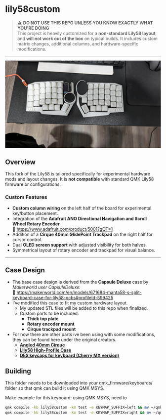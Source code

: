 # lily58custom

> ⚠️ **DO NOT USE THIS REPO UNLESS YOU KNOW EXACTLY WHAT YOU'RE DOING**  
> This project is heavily customized for a **non-standard Lily58 layout**, and **will not work out of the box** on typical builds. It includes custom matrix changes, additional columns, and hardware-specific modifications.

---
![Alt text](pictures/My%20Lily58%20Assembled.jpg)
## Overview

This fork of the Lily58 is tailored specifically for experimental hardware mods and layout changes. It is **not compatible** with standard QMK Lily58 firmware or configurations.

### Custom Features

- **Custom column wiring** on the left half of the board for experimental key/button placement.
- Integration of the **Adafruit ANO Directional Navigation and Scroll Wheel Rotary Encoder**  
  🔗 https://www.adafruit.com/product/5001?gQT=1
- Addition of a **Cirque 40mm GlidePoint Trackpad** on the right half for cursor control.
- Dual **OLED screen support** with adjusted visibility for both halves.
- Symmetrical layout of rotary encoder and trackpad for visual balance.

---

## Case Design

- The base case design is derived from the **Capsule Deluxe** case by *Makerworld user CapsuleDeluxe*:  
  🔗 https://makerworld.com/en/models/671684-manta58-s-split-keyboard-case-for-lily58-pcbs#profileId-599425  
- I’ve modified this case to fit my custom hardware layout.  
  - My updated STL files will be added to this repo when finalized.
  - Custom parts to be included:
    - **Thick top plate**
    - **Rotary encoder mount**
    - **Cirque trackpad mount**
- For now there are other parts ive been using with some modifications, they can be found here under the original creators.
    - **[Angled 40mm Cirque](https://www.printables.com/model/409016-angled-40mm-cirque-trackpad-holder-for-lily58)**
    - **[Lily58 High-Profile Case](https://www.thingiverse.com/thing:4486280)**
    - **[DES keycaps for keyboard (Cherry MX version)](https://www.printables.com/model/865075-des-keycaps-for-keyboard-cherry-mx-version)**

## Building
This folder needs to be downloaded into your qmk_firmware/keyboards/ folder so that qmk can build it using QMK MSYS.

Make example for this keyboard: using QMK MSYS, need to 

```bash
qmk compile -kb lily58custom -km test -e KEYMAP_SUFFIX=left && mv ~/qmk_firmware/.build/lily58custom_test.hex ~/qmk_firmware/.build/lily58_left.hex
qmk compile -kb lily58custom -km test -e KEYMAP_SUFFIX=right && mv ~/qmk_firmware/.build/lily58custom_test.hex ~/qmk_firmware/.build/lily58_right.hex
